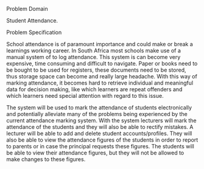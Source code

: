 Problem Domain

Student Attendance.

Problem Specification

School attendance is of paramount importance and could make or break a learnings working career.  In South Africa most schools make use of a manual system of to log attendance.  This system is can become very expensive, time consuming and difficult to navigate.  Paper or books need to be bought to be used for registers, these documents need to be stored, thus storage space can become and really large headache.  With this way of marking attendance, it becomes hard to retrieve individual and meaningful data for decision making, like which learners are repeat offenders and which learners need special attention with regard to this issue.  

The system will be used to mark the attendance of students electronically and potentially alleviate many of the problems being experienced by the current attendance marking system.  With the system lecturers will mark the attendance of the students and they will also be able to rectify mistakes.  A lecturer will be able to add and delete student accounts/profiles.  They will also be able to view the attendance figures of the students in order to report to parents or in case the principal requests these figures.  The students will be able to view their attendance figures, but they will not be allowed to make changes to these figures.



